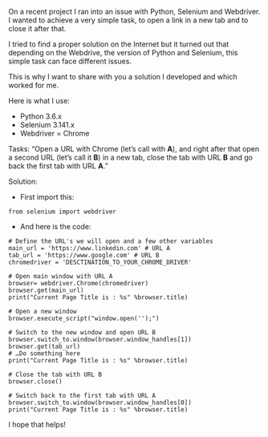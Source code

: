 On a recent project I ran into an issue with Python, Selenium and Webdriver. I wanted to achieve a very simple task, to open a link in a new tab and to close it after that.

I tried to find a proper solution on the Internet but it turned out that depending on the Webdrive, the version of Python and Selenium, this simple task can face different issues.

This is why I want to share with you a solution I developed and which worked for me.

Here is what I use:
* Python 3.6.x
* Selenium 3.141.x
* Webdriver = Chrome

Tasks:
“Open a URL with Chrome (let’s call with **A**), and right after that open a second URL (let’s call it **B**) in a new tab, close the tab with URL **B** and go back the first tab with URL **A**.”

Solution:
* First import this:
```
from selenium import webdriver
```
* And here is the code:
```
# Define the URL's we will open and a few other variables 
main_url = 'https://www.linkedin.com' # URL A
tab_url = 'https://www.google.com' # URL B
chromedriver = 'DESCTINATION_TO_YOUR_CHROME_DRIVER'

# Open main window with URL A
browser= webdriver.Chrome(chromedriver)
browser.get(main_url)
print("Current Page Title is : %s" %browser.title)

# Open a new window
browser.execute_script("window.open('');")

# Switch to the new window and open URL B
browser.switch_to.window(browser.window_handles[1])
browser.get(tab_url)
# …Do something here
print("Current Page Title is : %s" %browser.title)

# Close the tab with URL B
browser.close()

# Switch back to the first tab with URL A
browser.switch_to.window(browser.window_handles[0])
print("Current Page Title is : %s" %browser.title)
```

I hope that helps!
